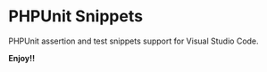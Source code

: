 # PHPUnit Snippets

PHPUnit assertion and test snippets support for Visual Studio Code.

**Enjoy!!**